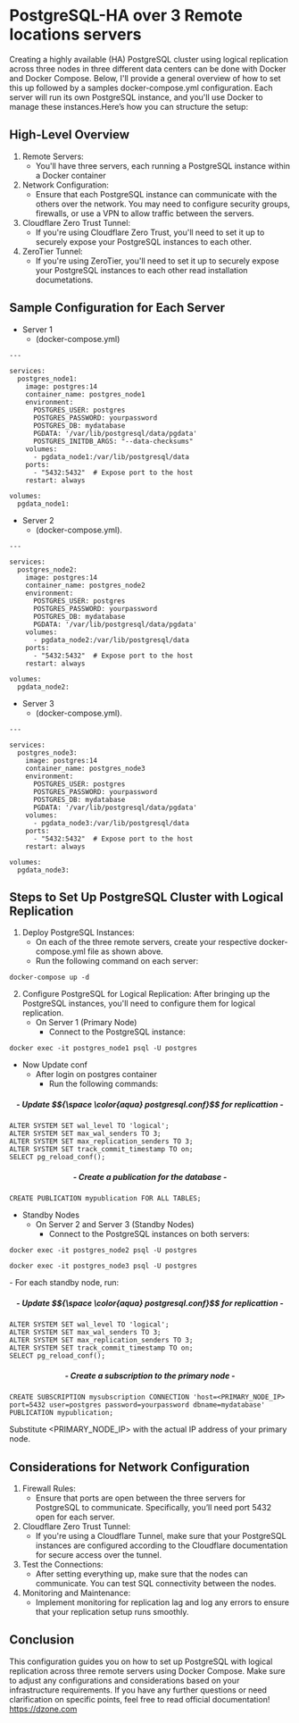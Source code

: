 # PostgreSQL-HA over 3 Remote locations servers

Creating a highly available (HA) PostgreSQL cluster using logical replication across three nodes in three different data centers 
can be done with Docker and Docker Compose. Below, I'll provide a general overview of how to set this up followed by a samples docker-compose.yml configuration.
Each server will run its own PostgreSQL instance, and you'll use Docker to manage these instances.Here’s how you can structure the setup:

## High-Level Overview

   1. Remote Servers:
      - You'll have three servers, each running a PostgreSQL instance within a Docker container
   2. Network Configuration:
      - Ensure that each PostgreSQL instance can communicate with the others over the network. You may need to configure security groups, firewalls, or use a VPN to allow traffic between the servers.
   3. Cloudflare Zero Trust Tunnel:
      - If you're using Cloudflare Zero Trust, you'll need to set it up to securely expose your PostgreSQL instances to each other.
   4. ZeroTier Tunnel:
      - If you're using ZeroTier, you'll need to set it up to securely expose your PostgreSQL instances to each other read installation documetations.


## Sample Configuration for Each Server

   - Server 1
     - (docker-compose.yml)

    ---

    services:
      postgres_node1:
        image: postgres:14
        container_name: postgres_node1
        environment:
          POSTGRES_USER: postgres
          POSTGRES_PASSWORD: yourpassword
          POSTGRES_DB: mydatabase
          PGDATA: '/var/lib/postgresql/data/pgdata'
          POSTGRES_INITDB_ARGS: "--data-checksums"
        volumes:
          - pgdata_node1:/var/lib/postgresql/data
        ports:
          - "5432:5432"  # Expose port to the host
        restart: always

    volumes:
      pgdata_node1:

   
   - Server 2
     - (docker-compose.yml).

    ---

    services:
      postgres_node2:
        image: postgres:14
        container_name: postgres_node2
        environment:
          POSTGRES_USER: postgres
          POSTGRES_PASSWORD: yourpassword
          POSTGRES_DB: mydatabase
          PGDATA: '/var/lib/postgresql/data/pgdata'
        volumes:
          - pgdata_node2:/var/lib/postgresql/data
        ports:
          - "5432:5432"  # Expose port to the host
        restart: always

    volumes:
      pgdata_node2:

   - Server 3
     - (docker-compose.yml).

    
    ---

    services:
      postgres_node3:
        image: postgres:14
        container_name: postgres_node3
        environment:
          POSTGRES_USER: postgres
          POSTGRES_PASSWORD: yourpassword
          POSTGRES_DB: mydatabase
          PGDATA: '/var/lib/postgresql/data/pgdata'       
        volumes:
          - pgdata_node3:/var/lib/postgresql/data
        ports:
          - "5432:5432"  # Expose port to the host
        restart: always

    volumes:
      pgdata_node3:  


## Steps to Set Up PostgreSQL Cluster with Logical Replication

   1. Deploy PostgreSQL Instances:
      - On each of the three remote servers, create your respective docker-compose.yml file as shown above.
      - Run the following command on each server:
        
    docker-compose up -d
   
   2. Configure PostgreSQL for Logical Replication: After bringing up the PostgreSQL instances, you'll need to configure them for logical replication.
      - On Server 1 (Primary Node)
        - Connect to the PostgreSQL instance:

    docker exec -it postgres_node1 psql -U postgres

   * Now Update conf
      -  After login on postgres container
         -  Run the following commands:
         
<h5 align="center">   - Update $${\space \color{aqua} postgresql.conf}$$ for replicattion - </h5>
      
    ALTER SYSTEM SET wal_level TO 'logical';
    ALTER SYSTEM SET max_wal_senders TO 3; 
    ALTER SYSTEM SET max_replication_senders TO 3;
    ALTER SYSTEM SET track_commit_timestamp TO on;
    SELECT pg_reload_conf();

  <h5 align="center">  - Create a publication for the database - </h5>
        
    CREATE PUBLICATION mypublication FOR ALL TABLES;    

   * Standby Nodes
      - On Server 2 and Server 3 (Standby Nodes)
        - Connect to the PostgreSQL instances on both servers:
       
    docker exec -it postgres_node2 psql -U postgres
<p></p>

    docker exec -it postgres_node3 psql -U postgres
<p></p>      
       - For each standby node, run:

<h5 align="center">   - Update $${\space \color{aqua} postgresql.conf}$$ for replicattion - </h5>

    ALTER SYSTEM SET wal_level TO 'logical';
    ALTER SYSTEM SET max_wal_senders TO 3; 
    ALTER SYSTEM SET max_replication_senders TO 3;
    ALTER SYSTEM SET track_commit_timestamp TO on;
    SELECT pg_reload_conf();
<p></p>
 <h5 align="center">  - Create a subscription to the primary node - </h5>

    CREATE SUBSCRIPTION mysubscription CONNECTION 'host=<PRIMARY_NODE_IP> port=5432 user=postgres password=yourpassword dbname=mydatabase' PUBLICATION mypublication;  

   Substitute <PRIMARY_NODE_IP> with the actual IP address of your primary node.

## Considerations for Network Configuration

   1. Firewall Rules:
      - Ensure that ports are open between the three servers for PostgreSQL to communicate. Specifically, you’ll need port 5432 open for each server.
   2. Cloudflare Zero Trust Tunnel:
      - If you're using a Cloudflare Tunnel, make sure that your PostgreSQL instances are configured according to the Cloudflare documentation for secure access over the tunnel.
   3. Test the Connections:
      - After setting everything up, make sure that the nodes can communicate. You can test SQL connectivity between the nodes.
   4. Monitoring and Maintenance:
      - Implement monitoring for replication lag and log any errors to ensure that your replication setup runs smoothly.

## Conclusion

This configuration guides you on how to set up PostgreSQL with logical replication across three remote servers using Docker Compose. Make sure to adjust any configurations and considerations based on your infrastructure requirements. If you have any further questions or need clarification on specific points, feel free to read official documentation!
https://dzone.com








      




